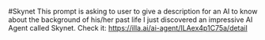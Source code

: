 #Skynet
This prompt is asking to user to give a description for an AI to know about the background of his/her past life
I just discovered an impressive AI Agent called Skynet. Check it: https://illa.ai/ai-agent/ILAex4p1C75a/detail
